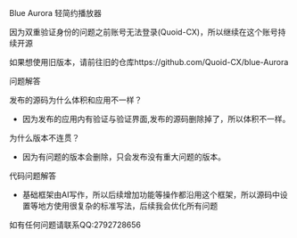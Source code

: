 Blue Aurora 轻简约播放器

因为双重验证身份的问题之前账号无法登录(Quoid-CX)，所以继续在这个账号持续开源

如果想使用旧版本，请前往旧的仓库https://github.com/Quoid-CX/blue-Aurora

问题解答

发布的源码为什么体积和应用不一样？

- 因为发布的应用内有验证与验证界面,发布的源码删除掉了，所以体积不一样。

为什么版本不连贯？

- 因为有问题的版本会删除，只会发布没有重大问题的版本。

代码问题解答

- 基础框架由AI写作，所以后续增加功能等操作都沿用这个框架，所以源码中设置等地方使用很复杂的标准写法，后续我会优化所有问题

如有任何问题请联系QQ:2792728656
